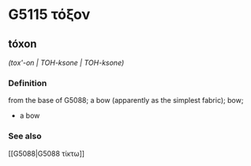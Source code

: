 # G5115 τόξον

## tóxon

_(tox'-on | TOH-ksone | TOH-ksone)_

### Definition

from the base of G5088; a bow (apparently as the simplest fabric); bow; 

- a bow

### See also

[[G5088|G5088 τίκτω]]
